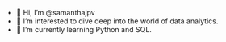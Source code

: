 - 👋 Hi, I’m @samanthajpv
- 👀 I’m interested to dive deep into the world of data analytics.
- 🌱 I’m currently learning Python and SQL.

<!---
samanthajpv/samanthajpv is a ✨ special ✨ repository because its `README.md` (this file) appears on your GitHub profile.
You can click the Preview link to take a look at your changes.
--->
